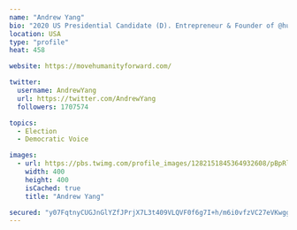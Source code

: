 ```yaml
---
name: "Andrew Yang"
bio: "2020 US Presidential Candidate (D). Entrepreneur & Founder of @humanityforward My book: http://bit.ly/2POZplk Join the movement: http://movehumanityforward.com"
location: USA
type: "profile"
heat: 458

website: https://movehumanityforward.com/

twitter:
  username: AndrewYang
  url: https://twitter.com/AndrewYang
  followers: 1707574

topics:
  - Election
  - Democratic Voice

images:
  - url: https://pbs.twimg.com/profile_images/1282151845364932608/pBpRlBlt_400x400.jpg
    width: 400
    height: 400
    isCached: true
    title: "Andrew Yang"

secured: "y07FqtnyCUGJnGlYZfJPrjX7L3t409VLQVF0f6g7I+h/m6i0vfzVC27eVKwgg8qVpHTzWk4nLIJHgtA0STeiKYBh2/hmC5yDrcEW0IfbqL6ih8CEuaeHFXHZWcNWdENyBbEbHKbCpqiH4fv1zOA+VdzvAYuYf/qJSi650k/Cofd8llKR3wj1xpVkhG1y2fT2Dmf7Td69boL1lrwiX5HBKiuNMTyJyL1vMZAf37ccseZhGetlf9DcZlx9q3IuUsAEPIzFSyOhAUCfANxf17zwm76wucK9macZxj7tquKcorYRiP0kvjoYmcL8HenDxFizmng6eiOyD0ZT4GVjpniIYBRuw/bpd1x3HDlxWu9tbiAexXpPzZOJ7lzxDysnKxCk7+ouN0bmBBGBzO3vx3ycB6YGoNE+y41vhKnpGkgaLpo=;8AQIrOyzPhJScdwH3JTakQ=="
---
```


